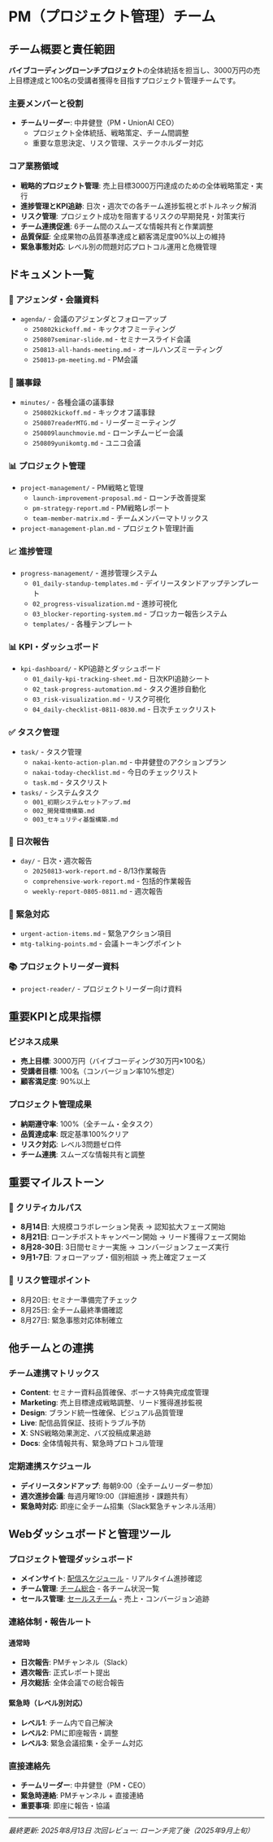 # PM（プロジェクト管理）チーム

## チーム概要と責任範囲

**バイブコーディングローンチプロジェクト**の全体統括を担当し、3000万円の売上目標達成と100名の受講者獲得を目指すプロジェクト管理チームです。

### 主要メンバーと役割
- **チームリーダー**: 中井健登（PM・UnionAI CEO）
  - プロジェクト全体統括、戦略策定、チーム間調整
  - 重要な意思決定、リスク管理、ステークホルダー対応

### コア業務領域
- **戦略的プロジェクト管理**: 売上目標3000万円達成のための全体戦略策定・実行
- **進捗管理とKPI追跡**: 日次・週次での各チーム進捗監視とボトルネック解消
- **リスク管理**: プロジェクト成功を阻害するリスクの早期発見・対策実行
- **チーム連携促進**: 6チーム間のスムーズな情報共有と作業調整
- **品質保証**: 全成果物の品質基準達成と顧客満足度90%以上の維持
- **緊急事態対応**: レベル別の問題対応プロトコル運用と危機管理

## ドキュメント一覧

### 📅 アジェンダ・会議資料
- `agenda/` - 会議のアジェンダとフォローアップ
  - `250802kickoff.md` - キックオフミーティング
  - `250807seminar-slide.md` - セミナースライド会議
  - `250813-all-hands-meeting.md` - オールハンズミーティング
  - `250813-pm-meeting.md` - PM会議

### 📝 議事録
- `minutes/` - 各種会議の議事録
  - `250802kickoff.md` - キックオフ議事録
  - `250807readerMTG.md` - リーダーミーティング
  - `250809launchmovie.md` - ローンチムービー会議
  - `250809yunikomtg.md` - ユニコ会議

### 📊 プロジェクト管理
- `project-management/` - PM戦略と管理
  - `launch-improvement-proposal.md` - ローンチ改善提案
  - `pm-strategy-report.md` - PM戦略レポート
  - `team-member-matrix.md` - チームメンバーマトリックス
- `project-management-plan.md` - プロジェクト管理計画

### 📈 進捗管理
- `progress-management/` - 進捗管理システム
  - `01_daily-standup-templates.md` - デイリースタンドアップテンプレート
  - `02_progress-visualization.md` - 進捗可視化
  - `03_blocker-reporting-system.md` - ブロッカー報告システム
  - `templates/` - 各種テンプレート

### 📊 KPI・ダッシュボード
- `kpi-dashboard/` - KPI追跡とダッシュボード
  - `01_daily-kpi-tracking-sheet.md` - 日次KPI追跡シート
  - `02_task-progress-automation.md` - タスク進捗自動化
  - `03_risk-visualization.md` - リスク可視化
  - `04_daily-checklist-0811-0830.md` - 日次チェックリスト

### ✅ タスク管理
- `task/` - タスク管理
  - `nakai-kento-action-plan.md` - 中井健登のアクションプラン
  - `nakai-today-checklist.md` - 今日のチェックリスト
  - `task.md` - タスクリスト
- `tasks/` - システムタスク
  - `001_初期システムセットアップ.md`
  - `002_開発環境構築.md`
  - `003_セキュリティ基盤構築.md`

### 📅 日次報告
- `day/` - 日次・週次報告
  - `20250813-work-report.md` - 8/13作業報告
  - `comprehensive-work-report.md` - 包括的作業報告
  - `weekly-report-0805-0811.md` - 週次報告

### 🚨 緊急対応
- `urgent-action-items.md` - 緊急アクション項目
- `mtg-talking-points.md` - 会議トーキングポイント

### 📚 プロジェクトリーダー資料
- `project-reader/` - プロジェクトリーダー向け資料

## 重要KPIと成果指標

### ビジネス成果
- **売上目標**: 3000万円（バイブコーディング30万円×100名）
- **受講者目標**: 100名（コンバージョン率10%想定）
- **顧客満足度**: 90%以上

### プロジェクト管理成果
- **納期遵守率**: 100%（全チーム・全タスク）
- **品質達成率**: 既定基準100%クリア
- **リスク対応**: レベル3問題ゼロ件
- **チーム連携**: スムーズな情報共有と調整

## 重要マイルストーン

### 📅 クリティカルパス
- **8月14日**: 大規模コラボレーション発表 → 認知拡大フェーズ開始
- **8月21日**: ローンチポストキャンペーン開始 → リード獲得フェーズ開始  
- **8月28-30日**: 3日間セミナー実施 → コンバージョンフェーズ実行
- **9月1-7日**: フォローアップ・個別相談 → 売上確定フェーズ

### 🚨 リスク管理ポイント
- 8月20日: セミナー準備完了チェック
- 8月25日: 全チーム最終準備確認
- 8月27日: 緊急事態対応体制確立

## 他チームとの連携

### チーム連携マトリックス
- **Content**: セミナー資料品質確保、ボーナス特典完成度管理
- **Marketing**: 売上目標達成戦略調整、リード獲得進捗監視
- **Design**: ブランド統一性確保、ビジュアル品質管理
- **Live**: 配信品質保証、技術トラブル予防
- **X**: SNS戦略効果測定、バズ投稿成果追跡
- **Docs**: 全体情報共有、緊急時プロトコル管理

### 定期連携スケジュール
- **デイリースタンドアップ**: 毎朝9:00（全チームリーダー参加）
- **週次進捗会議**: 毎週月曜19:00（詳細進捗・課題共有）
- **緊急時対応**: 即座に全チーム招集（Slack緊急チャンネル活用）

## Webダッシュボードと管理ツール

### プロジェクト管理ダッシュボード
- **メインサイト**: [配信スケジュール](/streaming-schedule) - リアルタイム進捗確認
- **チーム管理**: [チーム総合](/teams) - 各チーム状況一覧
- **セールス管理**: [セールスチーム](/sales-team) - 売上・コンバージョン追跡

### 連絡体制・報告ルート

#### 通常時
- **日次報告**: PMチャンネル（Slack）
- **週次報告**: 正式レポート提出
- **月次総括**: 全体会議での総合報告

#### 緊急時（レベル別対応）
- **レベル1**: チーム内で自己解決
- **レベル2**: PMに即座報告・調整
- **レベル3**: 緊急会議招集・全チーム対応

### 直接連絡先
- **チームリーダー**: 中井健登（PM・CEO）
- **緊急時連絡**: PMチャンネル + 直接連絡
- **重要事項**: 即座に報告・協議

---

*最終更新: 2025年8月13日*
*次回レビュー: ローンチ完了後（2025年9月上旬）*